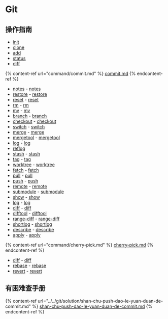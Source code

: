 # Git

## 操作指南

* [init](init.md)
* [clone](clone.md)
* [add](add.md)
* [status](status.md)
* [diff](diff.md)

{% content-ref url="command/commit.md" %}
[commit.md](command/commit.md)
{% endcontent-ref %}

* [notes](notes.md) - [notes](https://git-scm.com/docs/git-notes)
* [restore](restore.md) - [restore](https://git-scm.com/docs/git-restore)
* [reset](reset.md) - [reset](https://git-scm.com/docs/git-reset)
* [rm](rm.md) - [rm](https://git-scm.com/docs/git-rm)
* [mv](mv.md) - [mv](https://git-scm.com/docs/git-mv)
* [branch](branch.md) - [branch](https://git-scm.com/docs/git-branch)
* [checkout](checkout.md) - [checkout](https://git-scm.com/docs/git-checkout)
* [switch](switch.md) - [switch](https://git-scm.com/docs/git-switch)
* [merge](merge.md) - [merge](https://git-scm.com/docs/git-merge)
* [mergetool](mergetool.md) - [mergetool](https://git-scm.com/docs/git-mergetool)
* [log](log.md) - [log](https://git-scm.com/docs/git-log)
* [reflog](reflog.md)
* [stash](stash.md) - [stash](https://git-scm.com/docs/git-stash)
* [tag](tag.md) - [tag](https://git-scm.com/docs/git-tag)
* [worktree](worktree.md) - [worktree](https://git-scm.com/docs/git-worktree)
* [fetch](fetch.md) - [fetch](https://git-scm.com/docs/git-fetch)
* [pull](pull.md) - [pull](https://git-scm.com/docs/git-pull)
* [push](push.md) - [push](https://git-scm.com/docs/git-push)
* [remote](remote.md) - [remote](https://git-scm.com/docs/git-remote)
* [submodule](submodule.md) - [submodule](https://git-scm.com/docs/git-submodule)
* [show](show.md) - [show](https://git-scm.com/docs/git-show)
* [log](log.md) - [log](https://git-scm.com/docs/git-log)
* [diff](diff.md) - [diff](https://git-scm.com/docs/git-diff)
* [difftool](difftool.md) - [difftool](https://git-scm.com/docs/git-difftool)
* [range-diff](range-diff.md) - [range-diff](https://git-scm.com/docs/git-range-diff)
* [shortlog](shortlog.md) - [shortlog](https://git-scm.com/docs/git-shortlog)
* [describe](describe.md) - [describe](https://git-scm.com/docs/git-describe)
* [apply](apply.md) - [apply](https://git-scm.com/docs/git-apply)

{% content-ref url="command/cherry-pick.md" %}
[cherry-pick.md](command/cherry-pick.md)
{% endcontent-ref %}

* [diff](diff.md) - [diff](https://git-scm.com/docs/git-diff)
* [rebase](rebase.md) - [rebase](https://git-scm.com/docs/git-rebase)
* [revert](revert.md) - [revert](https://git-scm.com/docs/git-revert)

## 有困难查手册

{% content-ref url="../../git/solution/shan-chu-push-dao-le-yuan-duan-de-commit.md" %}
[shan-chu-push-dao-le-yuan-duan-de-commit.md](../../git/solution/shan-chu-push-dao-le-yuan-duan-de-commit.md)
{% endcontent-ref %}
